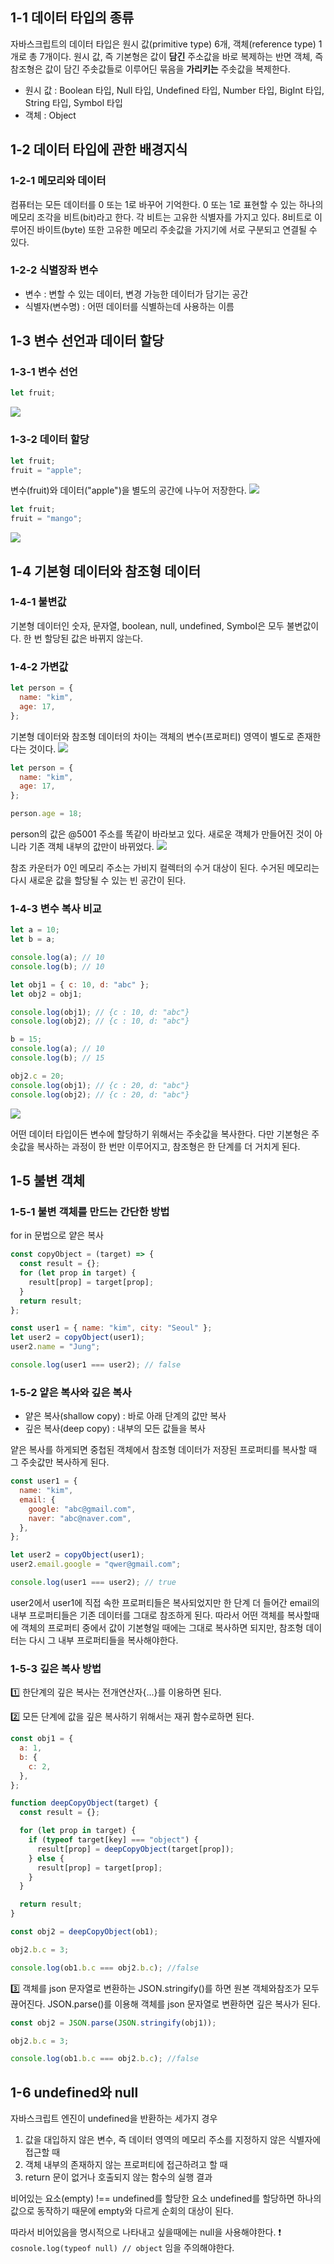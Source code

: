 ## 1-1 데이터 타입의 종류

자바스크립트의 데이터 타입은 원시 값(primitive type) 6개, 객체(reference type) 1개로 총 7개이다.
원시 값, 즉 기본형은 값이 **담긴** 주소값을 바로 복제하는 반면 객체, 즉 참조형은 값이 담긴 주솟값들로 이루어딘 묶음을 **가리키는** 주솟값을 복제한다.

- 원시 값 : Boolean 타입, Null 타입, Undefined 타입, Number 타입, BigInt 타입, String 타입, Symbol 타입
- 객체 : Object

## 1-2 데이터 타입에 관한 배경지식

### 1-2-1 메모리와 데이터

컴퓨터는 모든 데이터를 0 또는 1로 바꾸어 기억한다. 0 또는 1로 표현할 수 있는 하나의 메모리 조각을 비트(bit)라고 한다. 각 비트는 고유한 식별자를 가지고 있다. 8비트로 이루어진 바이트(byte) 또한 고유한 메모리 주솟값을 가지기에 서로 구분되고 연결될 수 있다.

### 1-2-2 식별장좌 변수

- 변수 : 변할 수 있는 데이터, 변경 가능한 데이터가 담기는 공간
- 식별자(변수명) : 어떤 데이터를 식별하는데 사용하는 이름

## 1-3 변수 선언과 데이터 할당

### 1-3-1 변수 선언

```js
let fruit;
```

![](https://velog.velcdn.com/images/soy0830/post/0c8f9387-34f9-4ac6-a354-97d12523f8e2/image.png)

### 1-3-2 데이터 할당

```js
let fruit;
fruit = "apple";
```

변수(fruit)와 데이터("apple")을 별도의 공간에 나누어 저장한다.
![](https://velog.velcdn.com/images/soy0830/post/3e8ba3c8-9b55-4df5-9c96-abfbb44b7d38/image.png)

```js
let fruit;
fruit = "mango";
```

![](https://velog.velcdn.com/images/soy0830/post/0ac88650-1db0-4939-a138-16b63a32b3c1/image.png)

## 1-4 기본형 데이터와 참조형 데이터

### 1-4-1 불변값

기본형 데이터인 숫자, 문자열, boolean, null, undefined, Symbol은 모두 불변값이다.
한 번 할당된 값은 바뀌지 않는다.

### 1-4-2 가변값

```js
let person = {
  name: "kim",
  age: 17,
};
```

기본형 데이터와 참조형 데이터의 차이는 객체의 변수(프로퍼티) 영역이 별도로 존재한다는 것이다.
![](https://velog.velcdn.com/images/soy0830/post/d4a67ac3-81d1-4c8e-8699-0120ea8a632d/image.png)

```js
let person = {
  name: "kim",
  age: 17,
};

person.age = 18;
```

person의 값은 @5001 주소를 똑같이 바라보고 있다. 새로운 객체가 만들어진 것이 아니라 기존 객체 내부의 값만이 바뀌었다.
![](https://velog.velcdn.com/images/soy0830/post/8502e852-9f46-42c6-b0bd-93a4292097bc/image.png)

참조 카운터가 0인 메모리 주소는 가비지 컬렉터의 수거 대상이 된다. 수거된 메모리는 다시 새로운 값을 할당될 수 있는 빈 공간이 된다.

### 1-4-3 변수 복사 비교

```js
let a = 10;
let b = a;

console.log(a); // 10
console.log(b); // 10

let obj1 = { c: 10, d: "abc" };
let obj2 = obj1;

console.log(obj1); // {c : 10, d: "abc"}
console.log(obj2); // {c : 10, d: "abc"}

b = 15;
console.log(a); // 10
console.log(b); // 15

obj2.c = 20;
console.log(obj1); // {c : 20, d: "abc"}
console.log(obj2); // {c : 20, d: "abc"}
```

![](https://velog.velcdn.com/images/soy0830/post/eaaefc89-9fbd-4377-b178-b1305f52ec5e/image.png)

어떤 데이터 타입이든 변수에 할당하기 위해서는 주솟값을 복사한다. 다만 기본형은 주솟값을 복사하는 과정이 한 번만 이루어지고, 참조형은 한 단계를 더 거치게 된다.

## 1-5 불변 객체

### 1-5-1 불변 객체를 만드는 간단한 방법

for in 문법으로 얕은 복사

```js
const copyObject = (target) => {
  const result = {};
  for (let prop in target) {
    result[prop] = target[prop];
  }
  return result;
};

const user1 = { name: "kim", city: "Seoul" };
let user2 = copyObject(user1);
user2.name = "Jung";

console.log(user1 === user2); // false
```

### 1-5-2 얕은 복사와 깊은 복사

- 얕은 복사(shallow copy) : 바로 아래 단계의 값만 복사
- 깊은 복사(deep copy) : 내부의 모든 값들을 복사

얕은 복사를 하게되면 중첩된 객체에서 참조형 데이터가 저장된 프로퍼티를 복사할 때 그 주솟값만 복사하게 된다.

```js
const user1 = {
  name: "kim",
  email: {
    google: "abc@gmail.com",
    naver: "abc@naver.com",
  },
};

let user2 = copyObject(user1);
user2.email.google = "qwer@gmail.com";

console.log(user1 === user2); // true
```

user2에서 user1에 직접 속한 프로퍼티들은 복사되었지만 한 단계 더 들어간 email의 내부 프로퍼티들은 기존 데이터를 그대로 참조하게 된다.
따라서 어떤 객체를 복사할때에 객체의 프로퍼티 중에서 값이 기본형일 때에는 그대로 복사하면 되지만, 참조형 데이터는 다시 그 내부 프로퍼티들을 복사해야한다.

### 1-5-3 깊은 복사 방법

1️⃣ 한단계의 깊은 복사는 전개연산자{...}를 이용하면 된다.

2️⃣ 모든 단계에 값을 깊은 복사하기 위해서는 재귀 함수로하면 된다.

```js
const obj1 = {
  a: 1,
  b: {
    c: 2,
  },
};

function deepCopyObject(target) {
  const result = {};

  for (let prop in target) {
    if (typeof target[key] === "object") {
      result[prop] = deepCopyObject(target[prop]);
    } else {
      result[prop] = target[prop];
    }
  }

  return result;
}

const obj2 = deepCopyObject(ob1);

obj2.b.c = 3;

console.log(ob1.b.c === obj2.b.c); //false
```

3️⃣ 객체를 json 문자열로 변환하는 JSON.stringify()를 하면 원본 객체와참조가 모두 끊어진다. JSON.parse()를 이용해 객체를 json 문자열로 변환하면 깊은 복사가 된다.

```js
const obj2 = JSON.parse(JSON.stringify(obj1));

obj2.b.c = 3;

console.log(ob1.b.c === obj2.b.c); //false
```

## 1-6 undefined와 null

자바스크립트 엔진이 undefined을 반환하는 세가지 경우

1. 값을 대입하지 않은 변수, 즉 데이터 영역의 메모리 주소를 지정하지 않은 식별자에 접근할 때
2. 객체 내부의 존재하지 않는 프로퍼티에 접근하려고 할 때
3. return 문이 없거나 호출되지 않는 함수의 실행 결과

비어있는 요소(empty) !== undefined를 할당한 요소
undefined를 할당하면 하나의 값으로 동작하기 때문에 empty와 다르게 순회의 대상이 된다.

따라서 비어있음을 명시적으로 나타내고 싶을때에는 null을 사용해야한다.
❗️ `cosnole.log(typeof null) // object` 임을 주의해야한다.
